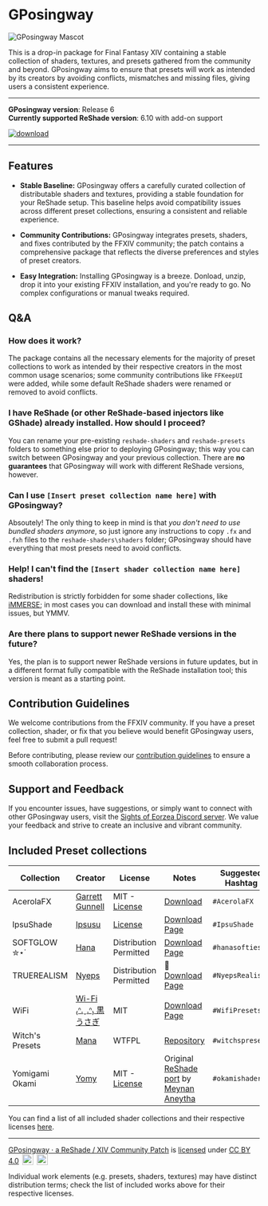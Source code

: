 # GPosingway

![GPosingway Mascot](https://github.com/GPosingway/GPosingway/assets/18711130/c919c030-dff2-47e8-905d-f52d098aaa45)

This is a drop-in package for Final Fantasy XIV containing a stable collection of shaders, textures, and presets gathered from the community and beyond. GPosingway aims to ensure that presets will work as intended by its creators by avoiding conflicts, mismatches and missing files, giving users a consistent experience.

---

**GPosingway version**: Release 6  
**Currently supported ReShade version**: 6.10 with add-on support

<a href='https://github.com/gposingway/gposingway/releases/latest'>![download](https://github.com/gposingway/gposingway/assets/18711130/e29bc268-09d3-4b00-9d80-a5d6f964c5de)</a>

---

## Features

- **Stable Baseline:** GPosingway offers a carefully curated collection of distributable shaders and textures, providing a stable foundation for your ReShade setup. This baseline helps avoid compatibility issues across different preset collections, ensuring a consistent and reliable experience.

- **Community Contributions:** GPosingway integrates presets, shaders, and fixes contributed by the FFXIV community; the patch contains a comprehensive package that reflects the diverse preferences and styles of preset creators.

- **Easy Integration:** Installing GPosingway is a breeze. Donload, unzip, drop it into your existing FFXIV installation, and you're ready to go. No complex configurations or manual tweaks required.

## Q&A

### How does it work?

The package contains all the necessary elements for the majority of preset collections to work as intended by their respective creators in the most common usage scenarios; some community contributions like `FFKeepUI` were added, while some default ReShade shaders were renamed or removed to avoid conflicts.

### I have ReShade (or other ReShade-based injectors like GShade) already installed. How should I proceed?

You can rename your pre-existing `reshade-shaders` and `reshade-presets` folders to something else prior to deploying GPosingway; this way you can switch between GPosingway and your previous collection. There are **no guarantees** that GPosingway will work with different ReShade versions, however.

### Can I use `[Insert preset collection name here]` with GPosingway?

Absoutely! The only thing to keep in mind is that *you don't need to use bundled shaders anymore*, so just ignore any instructions to copy `.fx` and `.fxh` files to the `reshade-shaders\shaders` folder; GPosingway should have everything that most presets need to avoid conflicts.

### Help! I can't find the `[Insert shader collection name here]` shaders!

Redistribution is strictly forbidden for some shader collections, like [iMMERSE](https://github.com/martymcmodding/iMMERSE/blob/main/LICENSE); in most cases you can download and install these with minimal issues, but YMMV.

### Are there plans to support newer ReShade versions in the future?

Yes, the plan is to support newer ReShade versions in future updates, but in a different format fully compatible with the ReShade installation tool; this version is meant as a starting point.
  
## Contribution Guidelines

We welcome contributions from the FFXIV community. If you have a preset collection, shader, or fix that you believe would benefit GPosingway users, feel free to submit a pull request!
  
Before contributing, please review our [contribution guidelines](md/contributing.md) to ensure a smooth collaboration process.

## Support and Feedback

If you encounter issues, have suggestions, or simply want to connect with other GPosingway users, visit the [Sights of Eorzea Discord server](https://discord.com/servers/sights-of-eorzea-1124828911700811957). We value your feedback and strive to create an inclusive and vibrant community.

## Included Preset collections

| Collection | Creator | License | Notes | Suggested Hashtag |
| --- | --- | --- | --- | --- |
| AcerolaFX | [Garrett Gunnell](https://github.com/GarrettGunnell) | MIT - [License](https://github.com/GarrettGunnell/AcerolaFX?tab=MIT-1-ov-file) | [Download](https://github.com/GarrettGunnell/AcerolaFX/archive/refs/heads/main.zip)  | `#AcerolaFX` |
| IpsuShade | [Ipsusu](https://twitter.com/ipsusu) | [License](https://github.com/ipsusu/IpsuShade/blob/master/LICENSE.md) | [Download Page](https://github.com/ipsusu/IpsuShade)  | `#IpsuShade` |
| SOFTGLOW ✮⋆˙ | [Hana](https://twitter.com/sheepysoftie) | Distribution Permitted | [Download Page](https://ko-fi.com/s/1942b62bb5)  | `#hanasofties` |
| TRUEREALISM | [Nyeps](https://twitter.com/FFXIVNyeps) | Distribution Permitted | 🍔 [Download Page](https://ko-fi.com/s/ac0d1c86a2)  | `#NyepsRealism` |
| WiFi | [Wi-Fi ₍ᐢ.ˬ.ᐢ₎ 黒うさぎ](https://twitter.com/wifi_photospire) | MIT | [Download Page](https://potatoworshiper.wixsite.com/jagaimo-no-sekai/wifi-presets)  | `#WifiPresets` |
| Witch's Presets | [Mana](https://github.com/WitchMana) | WTFPL | [Repository](https://github.com/WitchMana/WitchsPresetsReshade)  | `#witchspresets` |
| Yomigami Okami | [Yomy](https://twitter.com/Yomigammy) | MIT - [License](https://github.com/MeynanAneytha/YomigamiOkami-reshade-shaders/blob/main/LICENSE) | Original [ReShade port](https://github.com/MeynanAneytha/YomigamiOkami-reshade-shaders#yomigamiokami-reshade-560-port) by [Meynan Aneytha](https://twitter.com/meynan_ffxiv) | `#okamishader` |

You can find a list of all included shader collections and their respective licenses [here](md/shader_licenses.md).

---

[GPosingway · a ReShade / XIV Community Patch](https://github.com/GPosingway/GPosingway/tree/main) is [licensed](license.md) under [CC BY 4.0](http://creativecommons.org/licenses/by/4.0/?ref=chooser-v1) 
<img style="height:22px!important;margin-left:3px;vertical-align:text-bottom;" src="https://mirrors.creativecommons.org/presskit/icons/cc.svg?ref=chooser-v1">
<img style="height:22px!important;margin-left:3px;vertical-align:text-bottom;" src="https://mirrors.creativecommons.org/presskit/icons/by.svg?ref=chooser-v1">

Individual work elements (e.g. presets, shaders, textures) may have distinct distribution terms; check the list of included works above for their respective licenses.
